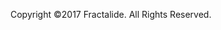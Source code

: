 <section id="copyright" class="footer_solid">
    <div class="container">
        <div class="row">
            <div class="col-md-12">
                <div class="text-center">
                    <p class="text_white">
                        Copyright ©2017 Fractalide. All Rights Reserved.
                    </p>
                </div>
            </div>
        </div>
    </div>
</section>
